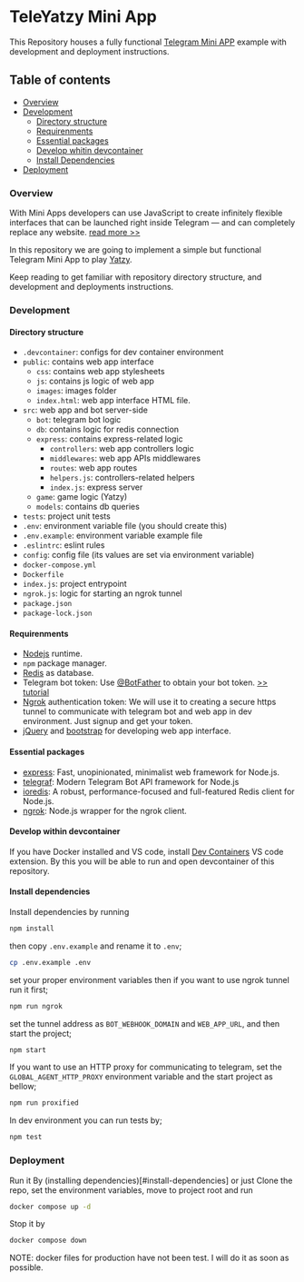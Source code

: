 # TeleYatzy Mini App
This Repository houses a fully functional [Telegram Mini APP](https://core.telegram.org/bots/webapps) example with development and deployment instructions.

## Table of contents
- [Overview](#overview)
- [Development](#development)
  - [Directory structure](#directory-structure)
  - [Requirenments](#development-requirenments)
  - [Essential packages](#essentail-packages)
  - [Develop whitin devcontainer](#develop-within-devcontainer)
  - [Install Dependencies](#install-dependencies)
- [Deployment](#deployment)

### Overview
With Mini Apps developers can use JavaScript to create infinitely flexible interfaces that can be launched right inside Telegram — and can completely replace any website. [read more >>](#https://core.telegram.org/bots/webapps)

In this repository we are going to implement a simple but functional Telegram Mini App to play [Yatzy](https://en.wikipedia.org/wiki/Yatzy).

Keep reading to get familiar with repository directory structure, and development and deployments instructions.

### Development

#### Directory structure
- `.devcontainer`: configs for dev container environment
- `public`: contains web app interface
  - `css`: contains web app stylesheets
  - `js`: contains js logic of web app
  - `images`: images folder
  - `index.html`: web app interface HTML file.
- `src`: web app and bot server-side
  - `bot`: telegram bot logic
  - `db`: contains logic for redis connection
  - `express`: contains express-related logic
    - `controllers`: web app controllers logic
    - `middlewares`: web app APIs middlewares
    - `routes`: web app routes
    - `helpers.js`: controllers-related helpers
    - `index.js`: express server
  - `game`: game logic (Yatzy)
  - `models`: contains db queries
- `tests`: project unit tests
- `.env`: environment variable file (you should create this)
- `.env.example`: environment variable example file
- `.eslintrc`: eslint rules
- `config`: config file (its values are set via environment variable)
- `docker-compose.yml`
- `Dockerfile`
- `index.js`: project entrypoint
- `ngrok.js`: logic for starting an ngrok tunnel
- `package.json`
- `package-lock.json`

#### Requirenments
- [Nodejs](https://nodejs.org/en) runtime.
- `npm` package manager.
- [Redis](https://redis.io) as database.
- Telegram bot token: Use [@BotFather](https://t.me/botfather) to obtain your bot token. [>> tutorial](https://core.telegram.org/bots/tutorial#obtain-your-bot-token)
- [Ngrok](https://ngrok.com/) authentication token: We will use it to creating a secure https tunnel to communicate with telegram bot and web app in dev environment. Just signup and get your token.
- [jQuery](https://jquery.com/) and [bootstrap](https://getbootstrap.com/) for developing web app interface.

#### Essential packages
- [express](https://github.com/expressjs/express): Fast, unopinionated, minimalist web framework for Node.js.
- [telegraf](https://github.com/telegraf/telegraf): Modern Telegram Bot API framework for Node.js
- [ioredis](https://github.com/redis/ioredis): A robust, performance-focused and full-featured Redis client for Node.js.
- [ngrok](https://github.com/bubenshchykov/ngrok): Node.js wrapper for the ngrok client.

#### Develop within devcontainer
If you have Docker installed and VS code, install [Dev Containers](https://marketplace.visualstudio.com/items?itemName=ms-vscode-remote.remote-containers) VS code extension. By this you will be able to run and open devcontainer of this repository.

#### Install dependencies
Install dependencies by running 

```bash
npm install
```

then copy `.env.example` and rename it to `.env`;

```bash
cp .env.example .env
```

set your proper environment variables then if you want to use ngrok tunnel run it first;

```bash
npm run ngrok
```

set the tunnel address as `BOT_WEBHOOK_DOMAIN` and `WEB_APP_URL`, and then start the project;

```bash
npm start
```

If you want to use an HTTP proxy for communicating to telegram, set the `GLOBAL_AGENT_HTTP_PROXY` environment variable and the start project as bellow;

```bash
npm run proxified
```

In dev environment you can run tests by;

```bash
npm test
```


### Deployment

Run it By (installing dependencies)[#install-dependencies] or just Clone the repo, set the environment variables, move to project root and run 

```bash
docker compose up -d
```

Stop it by

```bash
docker compose down
```

NOTE: docker files for production have not been test. I will do it as soon as possible.
